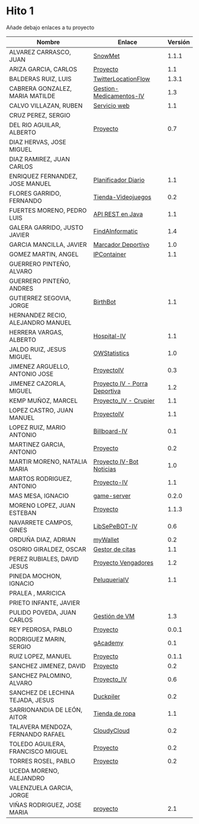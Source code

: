 # Hito 1

Añade debajo enlaces a tu proyecto

| Nombre | Enlace | Versión |
|--------|--------|---------|
| ALVAREZ CARRASCO, JUAN|[SnowMet](https://github.com/vaderrama/Proyecto-IV) | 1.1.1 |
| ARIZA GARCIA, CARLOS|[Proyecto](https://github.com/AGCarlos/IV_1819_Proyecto) |1.1 |
| BALDERAS RUIZ, LUIS| [TwitterLocationFlow](https://github.com/luisbalru/TwitterLocationFlow) | 1.3.1 |
| CABRERA GONZALEZ, MARIA MATILDE|[Gestion-Medicamentos-IV](https://github.com/mati3/Gestion-Medicamentos-IV) |1.3 |
| CALVO VILLAZAN, RUBEN| [Servicio web](https://github.com/rubcv/IV-18-19-Proyecto)|1.1 |
| CRUZ PEREZ, SERGIO| | |
| DEL RIO AGUILAR, ALBERTO| [Proyecto](https://github.com/berbus/proyectoIV) | 0.7 |
| DIAZ HERVAS, JOSE MIGUEL| | |
| DIAZ RAMIREZ, JUAN CARLOS| | |
| ENRIQUEZ FERNANDEZ, JOSE MANUEL|[Planificador Diario](https://github.com/jomaenfe/Planificador_diario-IV1819) | 1.1 |
| FLORES GARRIDO, FERNANDO| [Tienda-Videojuegos](https://github.com/FFGFER/Proyecto-IV) | 0.2 |
| FUERTES MORENO, PEDRO LUIS|[API REST en Java](https://github.com/pedroluisfuertes/iv-proyecto)|1.1|
| GALERA GARRIDO, JUSTO JAVIER|[FindAInformatic](https://github.com/JotaGalera/FindAInformatic)|1.4|
| GARCIA MANCILLA, JAVIER| [Marcador Deportivo](https://github.com/JaviMancilla/MarcadorDeportivo_IV1819.git) | 1.0 |
| GOMEZ MARTIN, ANGEL| [IPContainer](https://github.com/harvestcore/IPContainer.git) | 1.1 |
| GUERRERO PINTEÑO, ALVARO| | |
| GUERRERO PINTEÑO, ANDRES| | |
| GUTIERREZ SEGOVIA, JORGE|[BirthBot](https://github.com/Saytes/BirthBot.git)|1.1|
| HERNANDEZ RECIO, ALEJANDRO MANUEL| | |
| HERRERA VARGAS, ALBERTO|[Hospital-IV](https://github.com/alberturria/Hospital-IV) | 1.1 |
| JALDO RUIZ, JESUS MIGUEL|[OWStatistics](https://github.com/JmZero/Proyecto-IV) | 1.0 |
| JIMENEZ ARGUELLO, ANTONIO JOSE|[ProyectoIV](https://github.com/antonioJ95/ProyectoIV)|0.3 |
| JIMENEZ CAZORLA, MIGUEL| [Proyecto IV - Porra Deportiva](https://github.com/iMiguel10/Proyecto-IV-Porra-Deportiva-) | 1.2 |
| KEMP MUÑOZ, MARCEL| [Proyecto_IV - Crupier](https://github.com/MarcelKemp/Proyecto_IV) | 1.1 |
| LOPEZ CASTRO, JUAN MANUEL|[ProyectoIV](https://github.com/juanmaLC/ProyectoIV) |1.1 |
| LOPEZ RUIZ, MARIO ANTONIO| [Billboard-IV](https://github.com/marioanloru/Billboard-IV) | 0.1 |
| MARTINEZ GARCIA, ANTONIO| [Proyecto](https://github.com/antoniomg89/Project-Z) | 0.2 |
| MARTIR MORENO, NATALIA MARIA|[Proyecto IV-Bot Noticias](https://github.com/natalia2911/ProyectoIV-BOT) |1.0 |
| MARTOS RODRIGUEZ, ANTONIO|[Proyecto-IV](https://github.com/toniMR/Proyecto-IV) |1.1|
| MAS MESA, IGNACIO | [game-server](https://github.com/cronos2/game-server) | 0.2.0 |
| MORENO LOPEZ, JUAN ESTEBAN|[Proyecto](https://github.com/juaneml/IV_1819_Proyecto) |1.1.3 |
| NAVARRETE CAMPOS, GINES|[LibSePeBOT-IV](https://github.com/GinesNC/LibSePeBOT-IV) | 0.6 |
| ORDUÑA DIAZ, ADRIAN| [myWallet](https://github.com/adriordi/proyectoIV) | 0.2 |
| OSORIO GIRALDEZ, OSCAR|[Gestor de citas](https://github.com/widowert/ProyectoIV)|1.1|
| PEREZ RUBIALES, DAVID JESUS| [Proyecto Vengadores](https://github.com/Davidj231996/Proyecto-Vengadores)| 1.2|
| PINEDA MOCHON, IGNACIO| [PeluqueriaIV](https://github.com/nachop97m/PeluqueriaIV)| 1.1|
| PRALEA , MARICICA|  | |
| PRIETO INFANTE, JAVIER| | |
| PULIDO POVEDA, JUAN CARLOS| [Gestión de VM](https://github.com/jcpulido97/ProyectoIV) | 1.3 |
| REY PEDROSA, PABLO| [Proyecto](https://github.com/PFeynman/proyecto-iv) | 0.0.1 |
| RODRIGUEZ MARIN, SERGIO| [gAcademy](https://github.com/pavocejudo/ProyectoIV)|0.1 |
| RUIZ LOPEZ, MANUEL | [Proyecto](https://github.com/manoliot/tiempo-aemet-bot) | 0.1.1 |
| SANCHEZ JIMENEZ, DAVID| [Proyecto](https://github.com/Koltharius/Weather_App) | 0.2 |
| SANCHEZ PALOMINO, ALVARO|[Proyecto_IV](https://github.com/Alvarosanpal/Proyecto_IV)|0.6|
| SANCHEZ DE LECHINA TEJADA, JESUS|[Duckpiler](https://github.com/jojelupipa/Duckpiler) | 0.2 |
| SARRIONANDIA DE LEÓN, AITOR|[Tienda de ropa](https://github.com/aitorSDL/proyecto-iv-1819) |1.1|
| TALAVERA MENDOZA, FERNANDO RAFAEL| [CloudyCloud](https://github.com/Thejokeri/IV-18-19-Proyecto) | 0.2 |
| TOLEDO AGUILERA, FRANCISCO MIGUEL| [Proyecto](https://github.com/maikeltoledo/IV-18-19-Proyecto) |0.2|
| TORRES ROSEL, PABLO| [Proyecto](https://github.com/pablotr9/SimuladorBolsa-IV1819) | 0.2 |
| UCEDA MORENO, ALEJANDRO| | |
| VALENZUELA GARCIA, JORGE| | |
| VIÑAS RODRIGUEZ, JOSE MARIA | [proyecto](https://github.com/joseviro/ProyectoTPV) | 2.1 |
